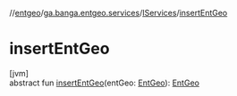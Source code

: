 //[entgeo](../../../index.md)/[ga.banga.entgeo.services](../index.md)/[IServices](index.md)/[insertEntGeo](insert-ent-geo.md)

# insertEntGeo

[jvm]\
abstract fun [insertEntGeo](insert-ent-geo.md)(entGeo: [EntGeo](../../ga.banga.entgeo.domain.entities/-ent-geo/index.md)): [EntGeo](../../ga.banga.entgeo.domain.entities/-ent-geo/index.md)
